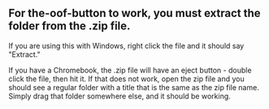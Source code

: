<b>For the-oof-button to work, you must extract the folder from the .zip file.</b>
-

If you are using this with Windows, right click the file and it should say "Extract."

If you have a Chromebook, the .zip file will have an eject button - double click the file, then hit it. 
If that does not work, open the zip file and you should see a regular folder with a title that is the same as the zip file name. Simply drag that folder somewhere else, and it should be working.
